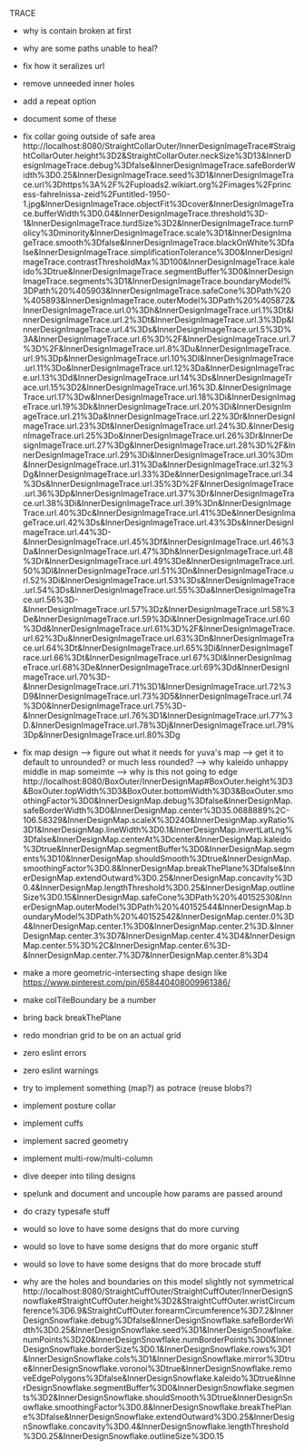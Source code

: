 TRACE
- why is contain broken at first
- why are some paths unable to heal?
- fix how it seralizes url
- remove unneeded inner holes
- add a repeat option
- document some of these

- fix collar going outside of safe area http://localhost:8080/StraightCollarOuter/InnerDesignImageTrace#StraightCollarOuter.height%3D2&StraightCollarOuter.neckSize%3D13&InnerDesignImageTrace.debug%3Dfalse&InnerDesignImageTrace.safeBorderWidth%3D0.25&InnerDesignImageTrace.seed%3D1&InnerDesignImageTrace.url%3Dhttps%3A%2F%2Fuploads2.wikiart.org%2Fimages%2Fprincess-fahrelnissa-zeid%2Funtitled-1950-1.jpg&InnerDesignImageTrace.objectFit%3Dcover&InnerDesignImageTrace.bufferWidth%3D0.04&InnerDesignImageTrace.threshold%3D-1&InnerDesignImageTrace.turdSize%3D2&InnerDesignImageTrace.turnPolicy%3Dminority&InnerDesignImageTrace.scale%3D1&InnerDesignImageTrace.smooth%3Dfalse&InnerDesignImageTrace.blackOnWhite%3Dfalse&InnerDesignImageTrace.simplificationTolerance%3D0&InnerDesignImageTrace.contrastThresholdMax%3D100&InnerDesignImageTrace.kaleido%3Dtrue&InnerDesignImageTrace.segmentBuffer%3D0&InnerDesignImageTrace.segments%3D1&InnerDesignImageTrace.boundaryModel%3DPath%20%405903&InnerDesignImageTrace.safeCone%3DPath%20%405893&InnerDesignImageTrace.outerModel%3DPath%20%405872&InnerDesignImageTrace.url.0%3Dh&InnerDesignImageTrace.url.1%3Dt&InnerDesignImageTrace.url.2%3Dt&InnerDesignImageTrace.url.3%3Dp&InnerDesignImageTrace.url.4%3Ds&InnerDesignImageTrace.url.5%3D%3A&InnerDesignImageTrace.url.6%3D%2F&InnerDesignImageTrace.url.7%3D%2F&InnerDesignImageTrace.url.8%3Du&InnerDesignImageTrace.url.9%3Dp&InnerDesignImageTrace.url.10%3Dl&InnerDesignImageTrace.url.11%3Do&InnerDesignImageTrace.url.12%3Da&InnerDesignImageTrace.url.13%3Dd&InnerDesignImageTrace.url.14%3Ds&InnerDesignImageTrace.url.15%3D2&InnerDesignImageTrace.url.16%3D.&InnerDesignImageTrace.url.17%3Dw&InnerDesignImageTrace.url.18%3Di&InnerDesignImageTrace.url.19%3Dk&InnerDesignImageTrace.url.20%3Di&InnerDesignImageTrace.url.21%3Da&InnerDesignImageTrace.url.22%3Dr&InnerDesignImageTrace.url.23%3Dt&InnerDesignImageTrace.url.24%3D.&InnerDesignImageTrace.url.25%3Do&InnerDesignImageTrace.url.26%3Dr&InnerDesignImageTrace.url.27%3Dg&InnerDesignImageTrace.url.28%3D%2F&InnerDesignImageTrace.url.29%3Di&InnerDesignImageTrace.url.30%3Dm&InnerDesignImageTrace.url.31%3Da&InnerDesignImageTrace.url.32%3Dg&InnerDesignImageTrace.url.33%3De&InnerDesignImageTrace.url.34%3Ds&InnerDesignImageTrace.url.35%3D%2F&InnerDesignImageTrace.url.36%3Dp&InnerDesignImageTrace.url.37%3Dr&InnerDesignImageTrace.url.38%3Di&InnerDesignImageTrace.url.39%3Dn&InnerDesignImageTrace.url.40%3Dc&InnerDesignImageTrace.url.41%3De&InnerDesignImageTrace.url.42%3Ds&InnerDesignImageTrace.url.43%3Ds&InnerDesignImageTrace.url.44%3D-&InnerDesignImageTrace.url.45%3Df&InnerDesignImageTrace.url.46%3Da&InnerDesignImageTrace.url.47%3Dh&InnerDesignImageTrace.url.48%3Dr&InnerDesignImageTrace.url.49%3De&InnerDesignImageTrace.url.50%3Dl&InnerDesignImageTrace.url.51%3Dn&InnerDesignImageTrace.url.52%3Di&InnerDesignImageTrace.url.53%3Ds&InnerDesignImageTrace.url.54%3Ds&InnerDesignImageTrace.url.55%3Da&InnerDesignImageTrace.url.56%3D-&InnerDesignImageTrace.url.57%3Dz&InnerDesignImageTrace.url.58%3De&InnerDesignImageTrace.url.59%3Di&InnerDesignImageTrace.url.60%3Dd&InnerDesignImageTrace.url.61%3D%2F&InnerDesignImageTrace.url.62%3Du&InnerDesignImageTrace.url.63%3Dn&InnerDesignImageTrace.url.64%3Dt&InnerDesignImageTrace.url.65%3Di&InnerDesignImageTrace.url.66%3Dt&InnerDesignImageTrace.url.67%3Dl&InnerDesignImageTrace.url.68%3De&InnerDesignImageTrace.url.69%3Dd&InnerDesignImageTrace.url.70%3D-&InnerDesignImageTrace.url.71%3D1&InnerDesignImageTrace.url.72%3D9&InnerDesignImageTrace.url.73%3D5&InnerDesignImageTrace.url.74%3D0&InnerDesignImageTrace.url.75%3D-&InnerDesignImageTrace.url.76%3D1&InnerDesignImageTrace.url.77%3D.&InnerDesignImageTrace.url.78%3Dj&InnerDesignImageTrace.url.79%3Dp&InnerDesignImageTrace.url.80%3Dg

- fix map design
--> figure out what it needs for yuva's map
--> get it to default to unrounded? or much less rounded?
--> why kaleido unhappy middle in map someimte
--> why is this not going to edge http://localhost:8080/BoxOuter/InnerDesignMap#BoxOuter.height%3D3&BoxOuter.topWidth%3D3&BoxOuter.bottomWidth%3D3&BoxOuter.smoothingFactor%3D0&InnerDesignMap.debug%3Dfalse&InnerDesignMap.safeBorderWidth%3D0&InnerDesignMap.center%3D35.0688889%2C-106.58329&InnerDesignMap.scaleX%3D240&InnerDesignMap.xyRatio%3D1&InnerDesignMap.lineWidth%3D0.1&InnerDesignMap.invertLatLng%3Dfalse&InnerDesignMap.centerAt%3Dcenter&InnerDesignMap.kaleido%3Dtrue&InnerDesignMap.segmentBuffer%3D0&InnerDesignMap.segments%3D10&InnerDesignMap.shouldSmooth%3Dtrue&InnerDesignMap.smoothingFactor%3D0.8&InnerDesignMap.breakThePlane%3Dfalse&InnerDesignMap.extendOutward%3D0.25&InnerDesignMap.concavity%3D0.4&InnerDesignMap.lengthThreshold%3D0.25&InnerDesignMap.outlineSize%3D0.15&InnerDesignMap.safeCone%3DPath%20%40152530&InnerDesignMap.outerModel%3DPath%20%40152544&InnerDesignMap.boundaryModel%3DPath%20%40152542&InnerDesignMap.center.0%3D4&InnerDesignMap.center.1%3D0&InnerDesignMap.center.2%3D.&InnerDesignMap.center.3%3D7&InnerDesignMap.center.4%3D4&InnerDesignMap.center.5%3D%2C&InnerDesignMap.center.6%3D-&InnerDesignMap.center.7%3D7&InnerDesignMap.center.8%3D4

- make a more geometric-intersecting shape design like https://www.pinterest.com/pin/658440408009961386/

- make colTileBoundary be a number

- bring back breakThePlane

- redo mondrian grid to be on an actual grid

- zero eslint errors
- zero eslint warnings

- try to implement something (map?) as potrace (reuse blobs?)

- implement posture collar
- implement cuffs
- implement sacred geometry
- implement multi-row/multi-column
- dive deeper into tiling designs

- spelunk and document and uncouple how params are passed around

- do crazy typesafe stuff

- would so love to have some designs that do more curving
- would so love to have some designs that do more organic stuff
- would so love to have some designs that do more brocade stuff


- why are the holes and boundaries on this model slightly not symmetrical http://localhost:8080/StraightCuffOuter/StraightCuffOuter/InnerDesignSnowflake#StraightCuffOuter.height%3D2&StraightCuffOuter.wristCircumference%3D6.9&StraightCuffOuter.forearmCircumference%3D7.2&InnerDesignSnowflake.debug%3Dfalse&InnerDesignSnowflake.safeBorderWidth%3D0.25&InnerDesignSnowflake.seed%3D1&InnerDesignSnowflake.numPoints%3D20&InnerDesignSnowflake.numBorderPoints%3D0&InnerDesignSnowflake.borderSize%3D0.1&InnerDesignSnowflake.rows%3D1&InnerDesignSnowflake.cols%3D1&InnerDesignSnowflake.mirror%3Dtrue&InnerDesignSnowflake.voronoi%3Dtrue&InnerDesignSnowflake.removeEdgePolygons%3Dfalse&InnerDesignSnowflake.kaleido%3Dtrue&InnerDesignSnowflake.segmentBuffer%3D0&InnerDesignSnowflake.segments%3D2&InnerDesignSnowflake.shouldSmooth%3Dtrue&InnerDesignSnowflake.smoothingFactor%3D0.8&InnerDesignSnowflake.breakThePlane%3Dfalse&InnerDesignSnowflake.extendOutward%3D0.25&InnerDesignSnowflake.concavity%3D0.4&InnerDesignSnowflake.lengthThreshold%3D0.25&InnerDesignSnowflake.outlineSize%3D0.15
